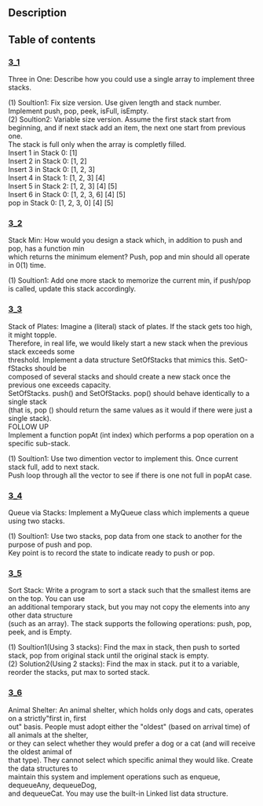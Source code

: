 ## Description
## Table of contents
### [3_1](./3_1)
Three in One: Describe how you could use a single array to implement three stacks.  

(1) Soultion1: Fix size version. Use given length and stack number. Implement push, pop, peek, isFull, isEmpty.  
(2) Soultion2: Variable size version. Assume the first stack start from beginning, and if next stack add an item, the next one start from previous one.  
			   The stack is full only when the array is completly filled.  
               Insert 1 in Stack 0: [1]  
			   Insert 2 in Stack 0: [1, 2]  
			   Insert 3 in Stack 0: [1, 2, 3]  
			   Insert 4 in Stack 1: [1, 2, 3] [4]  
			   Insert 5 in Stack 2: [1, 2, 3] [4] [5]  
			   Insert 6 in Stack 0: [1, 2, 3, 6] [4] [5]  
			   pop in Stack 0: [1, 2, 3, 0] [4] [5] 
### [3_2](./3_2)
Stack Min: How would you design a stack which, in addition to push and pop, has a function min  
which returns the minimum element? Push, pop and min should all operate in 0(1) time.  

(1) Soultion1: Add one more stack to memorize the current min, if push/pop is called, update this stack accordingly.

### [3_3](./3_3)
Stack of Plates: Imagine a (literal) stack of plates. If the stack gets too high, it might topple.  
Therefore, in real life, we would likely start a new stack when the previous stack exceeds some  
threshold. Implement a data structure SetOfStacks that mimics this. SetO-fStacks should be  
composed of several stacks and should create a new stack once the previous one exceeds capacity.  
SetOfStacks. push() and SetOfStacks. pop() should behave identically to a single stack  
(that is, pop () should return the same values as it would if there were just a single stack).  
FOLLOW UP  
Implement a function popAt (int index) which performs a pop operation on a specific sub-stack.  

(1) Soultion1: Use two dimention vector to implement this. Once current stack full, add to next stack.  
               Push loop through all the vector to see if there is one not full in popAt case.
### [3_4](./3_4)
Queue via Stacks: Implement a MyQueue class which implements a queue using two stacks.  

(1) Soultion1: Use two stacks, pop data from one stack to another for the purpose of push and pop.  
               Key point is to record the state to indicate ready to push or pop.

### [3_5](./3_5)
Sort Stack: Write a program to sort a stack such that the smallest items are on the top. You can use  
an additional temporary stack, but you may not copy the elements into any other data structure  
(such as an array). The stack supports the following operations: push, pop, peek, and is Empty.  

(1) Soultion1(Using 3 stacks): Find the max in stack, then push to sorted stack, pop from original stack until the original stack is empty.  
(2) Solution2(Using 2 stacks): Find the max in stack. put it to a variable, reorder the stacks, put max to sorted stack.

### [3_6](./3_6)
Animal Shelter: An animal shelter, which holds only dogs and cats, operates on a strictly"first in, first  
out" basis. People must adopt either the "oldest" (based on arrival time) of all animals at the shelter,  
or they can select whether they would prefer a dog or a cat (and will receive the oldest animal of  
that type). They cannot select which specific animal they would like. Create the data structures to  
maintain this system and implement operations such as enqueue, dequeueAny, dequeueDog,  
and dequeueCat. You may use the built-in Linked list data structure.  
